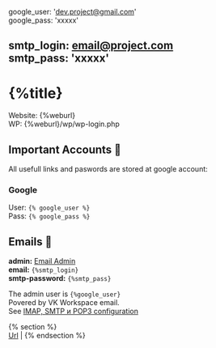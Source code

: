 google_user: 'dev.project@gmail.com'  
google_pass: 'xxxxx'

smtp_login: email@project.com  
smtp_pass: 'xxxxx'
---

# {%title}

Website: {%weburl}  
WP: {%weburl}/wp/wp-login.php

## Important Accounts 🔑

All usefull links and paswords are stored at google account:

### Google
User: `{% google_user %}`  
Pass: `{% google_pass %}`

## Emails 📧
**admin:** [Email Admin]()  
**email:** `{%smtp_login}`  
**smtp-password:** `{%smtp_pass}`

The admin user is `{%google_user}`  
Povered by VK Workspace email.  
See [IMAP, SMTP и POP3 configuration](https://)

{% section %}  
[Url](https://) | 
{% endsection %}

